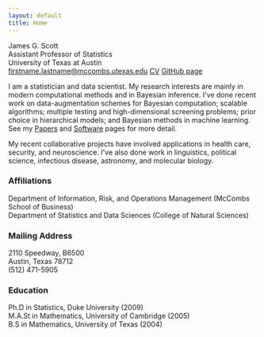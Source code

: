 ```yaml
---
layout: default
title: Home
---
```


James G. Scott   
Assistant Professor of Statistics   
University of Texas at Austin  
firstname.lastname@mccombs.utexas.edu  [CV](files/jamesscottcv.pdf)
  [GitHub page](https://github.com/jgscott)   

I am a statistician and data scientist.  My research interests are
mainly in modern computational methods and in Bayesian inference.
I've done recent work on data-augmentation schemes for Bayesian
computation; scalable algorithms; multiple testing and
high-dimensional screening problems; prior choice in hierarchical
models; and Bayesian methods in machine learning.  See my
[Papers](papers.html) and [Software](software.html) pages for more
detail.  

My recent collaborative projects have involved applications in health
care, security, and neuroscience.  I've also done work in linguistics,
political science, infectious disease, astronomy, and molecular
biology.  


### Affiliations
Department of Information, Risk, and Operations Management (McCombs
School of Business)  
Department of Statistics and Data Sciences (College of Natural
Sciences)  

### Mailing Address
2110 Speedway, B6500   
Austin, Texas 78712   
(512) 471-5905   


### Education
Ph.D in Statistics, Duke University (2009)  
M.A.St in Mathematics, University of Cambridge (2005)  
B.S in Mathematics, University of Texas (2004)  

